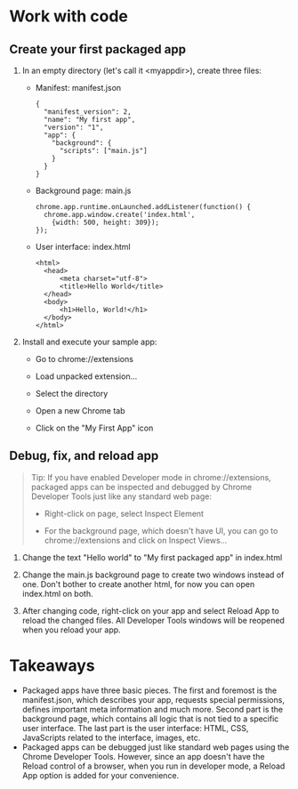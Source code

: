 # Work with code

## Create your first packaged app

1. In an empty directory (let's call it &lt;myappdir&gt;), create three files:
    
    *   Manifest: manifest.json

            {
              "manifest_version": 2,
              "name": "My first app",
              "version": "1",
              "app": {
                "background": {
                  "scripts": ["main.js"]
                }
              }
            }

    *   Background page: main.js

            chrome.app.runtime.onLaunched.addListener(function() {
              chrome.app.window.create('index.html',
                {width: 500, height: 309});
            });

    *   User interface: index.html

            <html>
              <head>
                  <meta charset="utf-8">
                  <title>Hello World</title>
              </head>
              <body>
                  <h1>Hello, World!</h1>
              </body>
            </html>

1. Install and execute your sample app: 

    * Go to chrome://extensions

    * Load unpacked extension...

    * Select the <myappdir> directory

    * Open a new Chrome tab

    * Click on the "My First App" icon


## Debug, fix, and reload app

>Tip: If you have enabled Developer mode in chrome://extensions, packaged apps can be inspected and debugged by Chrome Developer Tools just like any standard web page:
>
>* Right-click on page, select Inspect Element
>
>* For the background page, which doesn't have UI, you can go to chrome://extensions and click on Inspect Views...


1. Change the text "Hello world" to "My first packaged app" in index.html

1. Change the main.js background page to create two windows instead of one. Don't bother to create another html, for now you can open index.html on both.

1. After changing code, right-click on your app and select Reload App to reload the changed files. All Developer Tools windows will be reopened when you reload your app.

# Takeaways

* Packaged apps have three basic pieces. The first and foremost is the manifest.json, which describes your app, requests special permissions, defines important meta information and much more. Second part is the background page, which contains all logic that is not tied to a specific user interface. The last part is the user interface: HTML, CSS, JavaScripts related to the interface, images, etc.
* Packaged apps can be debugged just like standard web pages using the Chrome Developer Tools. However, since an app doesn't have the Reload control of a browser, when you run in developer mode, a Reload App option is added for your convenience.


